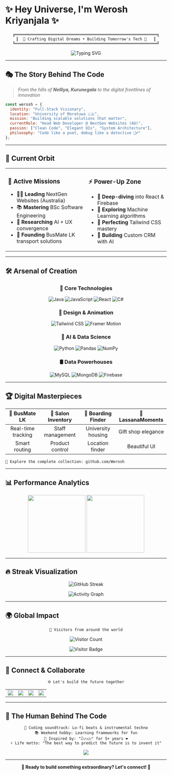 # ✨ Hey Universe, I'm **Werosh Kriyanjala** ✨

<div align="center">
  
```ascii
╔══════════════════════════════════════════════════════════════╗
║  🌟 Crafting Digital Dreams • Building Tomorrow's Tech 🌟   ║
╚══════════════════════════════════════════════════════════════╝
```

<img src="https://readme-typing-svg.herokuapp.com?font=Fira+Code&weight=600&size=28&duration=3000&pause=1000&color=6C63FF&center=true&vCenter=true&width=600&lines=Future-Proof+Engineer+%F0%9F%92%BB;UI+Perfectionist+%F0%9F%8E%A8;Data+Enthusiast+%F0%9F%93%8A;AI%2FML+Explorer+%F0%9F%A7%A0" alt="Typing SVG" />

</div>

---

## 🎭 **The Story Behind The Code**

> *From the hills of **Nelliya, Kurunegala** to the digital frontlines of innovation*

```javascript
const werosh = {
  identity: "Full-Stack Visionary",
  location: "University of Moratuwa 🇱🇰",
  mission: "Building scalable solutions that matter",
  currentRole: "Head Web Developer @ NextGen Websites (AU)",
  passion: ["Clean Code", "Elegant UIs", "System Architecture"],
  philosophy: "Code like a poet, debug like a detective 🕵️‍♂️"
};
```

---

## 🚀 **Current Orbit**

<table>
<tr>
<td width="50%">

### 🎯 **Active Missions**
- 🧑‍💻 **Leading** NextGen Websites (Australia)
- 📚 **Mastering** BSc Software Engineering 
- 🔬 **Researching** AI + UX convergence
- 🚌 **Founding** BusMate LK transport solutions

</td>
<td width="50%">

### ⚡ **Power-Up Zone**
- 🧠 **Deep-diving** into React & Firebase
- 🤖 **Exploring** Machine Learning algorithms  
- 🎨 **Perfecting** Tailwind CSS mastery
- 🔐 **Building** Custom CRM with AI

</td>
</tr>
</table>

---

## 🛠️ **Arsenal of Creation**

<div align="center">

### **🚀 Core Technologies**
![Java](https://img.shields.io/badge/Java-ED8B00?style=for-the-badge&logo=openjdk&logoColor=white&labelColor=000000)
![JavaScript](https://img.shields.io/badge/JavaScript-F7DF1E?style=for-the-badge&logo=javascript&logoColor=black&labelColor=000000)
![React](https://img.shields.io/badge/React-20232A?style=for-the-badge&logo=react&logoColor=61DAFB&labelColor=000000)
![C#](https://img.shields.io/badge/C%23-239120?style=for-the-badge&logo=c-sharp&logoColor=white&labelColor=000000)

### **🎨 Design & Animation**
![Tailwind CSS](https://img.shields.io/badge/Tailwind_CSS-38B2AC?style=for-the-badge&logo=tailwind-css&logoColor=white&labelColor=000000)
![Framer Motion](https://img.shields.io/badge/Framer-black?style=for-the-badge&logo=framer&logoColor=blue&labelColor=000000)

### **🧠 AI & Data Science**
![Python](https://img.shields.io/badge/Python-3776AB?style=for-the-badge&logo=python&logoColor=white&labelColor=000000)
![Pandas](https://img.shields.io/badge/pandas-%23150458.svg?style=for-the-badge&logo=pandas&logoColor=white&labelColor=000000)
![NumPy](https://img.shields.io/badge/numpy-%23013243.svg?style=for-the-badge&logo=numpy&logoColor=white&labelColor=000000)

### **🛢️ Data Powerhouses**
![MySQL](https://img.shields.io/badge/MySQL-00000F?style=for-the-badge&logo=mysql&logoColor=white&labelColor=000000)
![MongoDB](https://img.shields.io/badge/MongoDB-4EA94B?style=for-the-badge&logo=mongodb&logoColor=white&labelColor=000000)
![Firebase](https://img.shields.io/badge/Firebase-039BE5?style=for-the-badge&logo=Firebase&logoColor=white&labelColor=000000)

</div>

---

## 🏆 **Digital Masterpieces**

<div align="center">

| 🚌 **BusMate LK** | 🧴 **Salon Inventory** | 🏡 **Boarding Finder** | 💐 **LassanaMoments** |
|:---:|:---:|:---:|:---:|
| Real-time tracking | Staff management | University housing | Gift shop elegance |
| Smart routing | Product control | Location finder | Beautiful UI |

</div>

```
🎯 Explore the complete collection: github.com/Werosh
```

---

## 📊 **Performance Analytics**

<div align="center">

<img height="180em" src="https://github-readme-stats.vercel.app/api?username=Werosh&show_icons=true&theme=github_dark&include_all_commits=true&count_private=true&bg_color=0d1117&title_color=6C63FF&text_color=c9d1d9&icon_color=6C63FF&border_color=30363d"/>
<img height="180em" src="https://github-readme-stats.vercel.app/api/top-langs/?username=Werosh&layout=compact&langs_count=8&theme=github_dark&bg_color=0d1117&title_color=6C63FF&text_color=c9d1d9&border_color=30363d"/>

</div>

---

## 🔥 **Streak Visualization**

<div align="center">

![GitHub Streak](https://github-readme-streak-stats.herokuapp.com/?user=Werosh&theme=github-dark-blue&background=0d1117&border=30363d&stroke=6C63FF&ring=6C63FF&fire=FF6B6B&currStreakNum=c9d1d9&sideNums=c9d1d9&currStreakLabel=6C63FF&sideLabels=c9d1d9&dates=c9d1d9)

![Activity Graph](https://github-readme-activity-graph.vercel.app/graph?username=Werosh&bg_color=0d1117&color=6C63FF&line=6C63FF&point=FF6B6B&area=true&hide_border=true)

</div>

---

## 🌍 **Global Impact**

<div align="center">

```
🎯 Visitors from around the world
```

![Visitor Count](https://profile-counter.glitch.me/Werosh/count.svg)

![Visitor Badge](https://api.visitorbadge.io/api/visitors?path=Werosh&label=Digital%20Explorers&countColor=%236C63FF&style=for-the-badge&labelColor=000000)

</div>

---

## 🤝 **Connect & Collaborate**

<div align="center">

```
🌐 Let's build the future together
```

<table>
<tr>
<td align="center">
  <a href="https://weroshportfolio.netlify.app">
    <img src="https://img.shields.io/badge/Portfolio-FF7139?style=for-the-badge&logo=Firefox-Browser&logoColor=white&labelColor=000000"/>
  </a>
</td>
<td align="center">
  <a href="mailto:weroshprofy@gmail.com">
    <img src="https://img.shields.io/badge/Gmail-D14836?style=for-the-badge&logo=gmail&logoColor=white&labelColor=000000"/>
  </a>
</td>
<td align="center">
  <a href="https://www.linkedin.com/in/weroshk">
    <img src="https://img.shields.io/badge/LinkedIn-0077B5?style=for-the-badge&logo=linkedin&logoColor=white&labelColor=000000"/>
  </a>
</td>
<td align="center">
  <a href="https://www.instagram.com/werosh_k">
    <img src="https://img.shields.io/badge/Instagram-E4405F?style=for-the-badge&logo=instagram&logoColor=white&labelColor=000000"/>
  </a>
</td>
</tr>
</table>

</div>

---

## 💫 **The Human Behind The Code**

<div align="center">

```
🎵 Coding soundtrack: Lo-fi beats & instrumental techno
📚 Weekend hobby: Learning frameworks for fun
💑 Inspired by: "විහාරා" for 5+ years ❤️
⚡ Life motto: "The best way to predict the future is to invent it"
```

<img src="https://capsule-render.vercel.app/api?type=waving&color=gradient&customColorList=6&height=100&section=footer&text=Thanks%20for%20visiting!&fontSize=16&fontColor=ffffff&animation=twinkling"/>

</div>

---

<div align="center">

**🚀 Ready to build something extraordinary? Let's connect! 🚀**

</div>
